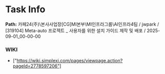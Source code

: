 # Task Info

**Path:** 카페24(주)\본사사업장\[CG]MI본부\MI인프라그룹\AI인프라4팀 / jwpark / [319104] Meta-auto 프로젝트 _ 사용자를 위한 설치 가이드 제작 및 배포 / 2025-09-01_00-00-00

### WIKI
- ["https://wiki.simplexi.com/pages/viewpage.action?pageId=2778597206"]

